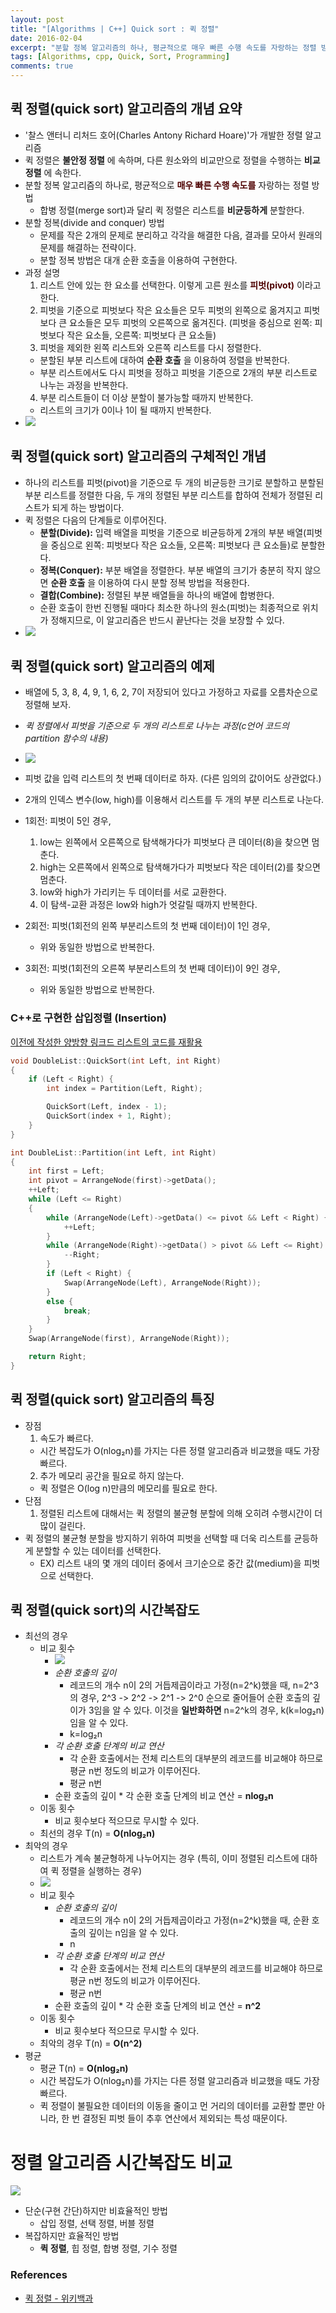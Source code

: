 ```yaml
---
layout: post
title: "[Algorithms | C++] Quick sort : 퀵 정렬"
date: 2016-02-04
excerpt: "분할 정복 알고리즘의 하나, 평균적으로 매우 빠른 수행 속도를 자랑하는 정렬 방법"
tags: [Algorithms, cpp, Quick, Sort, Programming]
comments: true
---
```


## 퀵 정렬(quick sort) 알고리즘의 개념 요약
* '찰스 앤터니 리처드 호어(Charles Antony Richard Hoare)'가 개발한 정렬 알고리즘
* 퀵 정렬은 **불안정 정렬** 에 속하며, 다른 원소와의 비교만으로 정렬을 수행하는 **비교 정렬** 에 속한다.
* 분할 정복 알고리즘의 하나로, 평균적으로 <span style="color:#4d0000">**매우 빠른 수행 속도를**</span> 자랑하는 정렬 방법
  * 합병 정렬(merge sort)과 달리 퀵 정렬은 리스트를 **비균등하게** 분할한다.
* 분할 정복(divide and conquer) 방법
  * 문제를 작은 2개의 문제로 분리하고 각각을 해결한 다음, 결과를 모아서 원래의 문제를 해결하는 전략이다.
  * 분할 정복 방법은 대개 순환 호출을 이용하여 구현한다.
* 과정 설명
  1. 리스트 안에 있는 한 요소를 선택한다. 이렇게 고른 원소를 <span style="color:#4d0000">**피벗(pivot)**</span> 이라고 한다.
  2. 피벗을 기준으로 피벗보다 작은 요소들은 모두 피벗의 왼쪽으로 옮겨지고 피벗보다 큰 요소들은 모두 피벗의 오른쪽으로 옮겨진다. (피벗을 중심으로 왼쪽: 피벗보다 작은 요소들, 오른쪽: 피벗보다 큰 요소들)
  3. 피벗을 제외한 왼쪽 리스트와 오른쪽 리스트를 다시 정렬한다.
    * 분할된 부분 리스트에 대하여 **순환 호출** 을 이용하여 정렬을 반복한다.
    * 부분 리스트에서도 다시 피벗을 정하고 피벗을 기준으로 2개의 부분 리스트로 나누는 과정을 반복한다.
  4. 부분 리스트들이 더 이상 분할이 불가능할 때까지 반복한다.
    * 리스트의 크기가 0이나 1이 될 때까지 반복한다.
* ![](/images/algorithms/quick_sort/quick-sort-concepts.png)

## 퀵 정렬(quick sort) 알고리즘의 구체적인 개념
* 하나의 리스트를 피벗(pivot)을 기준으로 두 개의 비균등한 크기로 분할하고 분할된 부분 리스트를 정렬한 다음, 두 개의 정렬된 부분 리스트를 합하여 전체가 정렬된 리스트가 되게 하는 방법이다.
* 퀵 정렬은 다음의 단계들로 이루어진다.
  * **분할(Divide):** 입력 배열을 피벗을 기준으로 비균등하게 2개의 부분 배열(피벗을 중심으로 왼쪽: 피벗보다 작은 요소들, 오른쪽: 피벗보다 큰 요소들)로 분할한다.
  * **정복(Conquer):** 부분 배열을 정렬한다. 부분 배열의 크기가 충분히 작지 않으면 **순환 호출** 을 이용하여 다시 분할 정복 방법을 적용한다.
  * **결합(Combine):** 정렬된 부분 배열들을 하나의 배열에 합병한다.
  * 순환 호출이 한번 진행될 때마다 최소한 하나의 원소(피벗)는 최종적으로 위치가 정해지므로, 이 알고리즘은 반드시 끝난다는 것을 보장할 수 있다.
* ![](/images/algorithms/quick_sort/quick-sort.png)


## 퀵 정렬(quick sort) 알고리즘의 예제
* 배열에 5, 3, 8, 4, 9, 1, 6, 2, 7이 저장되어 있다고 가정하고 자료를 오름차순으로 정렬해 보자.
* *퀵 정렬에서 피벗을 기준으로 두 개의 리스트로 나누는 과정(c언어 코드의 partition 함수의 내용)*
* ![](/images/algorithms/quick_sort/quick-sort2.png)

* 피벗 값을 입력 리스트의 첫 번째 데이터로 하자. (다른 임의의 값이어도 상관없다.)
* 2개의 인덱스 변수(low, high)를 이용해서 리스트를 두 개의 부분 리스트로 나눈다.
* 1회전: 피벗이 5인 경우,
  1. low는 왼쪽에서 오른쪽으로 탐색해가다가 피벗보다 큰 데이터(8)을 찾으면 멈춘다.
  2. high는 오른쪽에서 왼쪽으로 탐색해가다가 피벗보다 작은 데이터(2)를 찾으면 멈춘다.
  3. low와 high가 가리키는 두 데이터를 서로 교환한다.
  4. 이 탐색-교환 과정은 low와 high가 엇갈릴 때까지 반복한다.
* 2회전: 피벗(1회전의 왼쪽 부분리스트의 첫 번째 데이터)이 1인 경우,
  * 위와 동일한 방법으로 반복한다.
* 3회전: 피벗(1회전의 오른쪽 부분리스트의 첫 번째 데이터)이 9인 경우,
  * 위와 동일한 방법으로 반복한다.

### C++로 구현한 삽입정렬 (Insertion)
[이전에 작성한 양방향 링크드 리스트의 코드를 재활용](https://kyungryeol1101.github.io/data-structures-linked-list-array/)

```c++
void DoubleList::QuickSort(int Left, int Right)
{
	if (Left < Right) {
		int index = Partition(Left, Right);

		QuickSort(Left, index - 1);
		QuickSort(index + 1, Right);
	}
}

int DoubleList::Partition(int Left, int Right)
{
	int first = Left;
	int pivot = ArrangeNode(first)->getData();
	++Left;
	while (Left <= Right)
	{
		while (ArrangeNode(Left)->getData() <= pivot && Left < Right) {
			++Left;
		}
		while (ArrangeNode(Right)->getData() > pivot && Left <= Right) {
			--Right;
		}
		if (Left < Right) {
			Swap(ArrangeNode(Left), ArrangeNode(Right));
		}
		else {
			break;
		}
	}
	Swap(ArrangeNode(first), ArrangeNode(Right));

	return Right;
}
```

## 퀵 정렬(quick sort) 알고리즘의 특징
* 장점
  1. 속도가 빠르다.
    * 시간 복잡도가 O(nlog₂n)를 가지는 다른 정렬 알고리즘과 비교했을 때도 가장 빠르다.
  2. 추가 메모리 공간을 필요로 하지 않는다.
    * 퀵 정렬은 O(log n)만큼의 메모리를 필요로 한다.
* 단점
  1. 정렬된 리스트에 대해서는 퀵 정렬의 불균형 분할에 의해 오히려 수행시간이 더 많이 걸린다.
* 퀵 정렬의 불균형 분할을 방지하기 위하여 피벗을 선택할 때 더욱 리스트를 균등하게 분할할 수 있는 데이터를 선택한다.
  * EX) 리스트 내의 몇 개의 데이터 중에서 크기순으로 중간 값(medium)을 피벗으로 선택한다.


## 퀵 정렬(quick sort)의 시간복잡도
* 최선의 경우
  * 비교 횟수
    * ![](/images/algorithms/quick_sort/sort-time-complexity-etc1.png)
    * *순환 호출의 깊이*
      * 레코드의 개수 n이 2의 거듭제곱이라고 가정(n=2^k)했을 때, n=2^3의 경우, 2^3 -> 2^2 -> 2^1 -> 2^0 순으로 줄어들어 순환 호출의 깊이가 3임을 알 수 있다. 이것을 **일반화하면** n=2^k의 경우, k(k=log₂n)임을 알 수 있다.
      * k=log₂n
    * *각 순환 호출 단계의 비교 연산*
      * 각 순환 호출에서는 전체 리스트의 대부분의 레코드를 비교해야 하므로 평균 n번 정도의 비교가 이루어진다.
      * 평균 n번
    * 순환 호출의 깊이 * 각 순환 호출 단계의 비교 연산 = **nlog₂n**
  * 이동 횟수
    * 비교 횟수보다 적으므로 무시할 수 있다.
  * 최선의 경우 T(n) = **O(nlog₂n)**
* 최악의 경우
  * 리스트가 계속 불균형하게 나누어지는 경우 (특히, 이미 정렬된 리스트에 대하여 퀵 정렬을 실행하는 경우)
  * ![](/images/algorithms/quick_sort/sort-time-complexity-etc2.png)
  * 비교 횟수
    * *순환 호출의 깊이*
      * 레코드의 개수 n이 2의 거듭제곱이라고 가정(n=2^k)했을 때, 순환 호출의 깊이는 n임을 알 수 있다.
      * n
    * *각 순환 호출 단계의 비교 연산*
      * 각 순환 호출에서는 전체 리스트의 대부분의 레코드를 비교해야 하므로 평균 n번 정도의 비교가 이루어진다.
      * 평균 n번
    * 순환 호출의 깊이 * 각 순환 호출 단계의 비교 연산 = **n^2**
  * 이동 횟수
    * 비교 횟수보다 적으므로 무시할 수 있다.
  * 최악의 경우 T(n) = **O(n^2)**
* 평균
  * 평균 T(n) = **O(nlog₂n)**
  * 시간 복잡도가 O(nlog₂n)를 가지는 다른 정렬 알고리즘과 비교했을 때도 가장 빠르다.
  * 퀵 정렬이 불필요한 데이터의 이동을 줄이고 먼 거리의 데이터를 교환할 뿐만 아니라, 한 번 결정된 피벗	들이 추후 연산에서 제외되는 특성 때문이다.


# 정렬 알고리즘 시간복잡도 비교
![](/images/algorithms/quick_sort/sort-time-complexity.png)

* 단순(구현 간단)하지만 비효율적인 방법
  * 삽입 정렬, 선택 정렬, 버블 정렬
* 복잡하지만 효율적인 방법
  * **퀵 정렬**, 힙 정렬, 합병 정렬, 기수 정렬

### References

- [퀵 정렬 - 위키백과](https://ko.wikipedia.org/wiki/%ED%80%B5_%EC%A0%95%EB%A0%AC)
